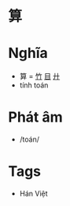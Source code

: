 # 算

# Nghĩa
* 算 = [竹](竹.md) [目](目.md) [廾](廾.md)
* tính toán

# Phát âm
* /toán/

# Tags
* Hán Việt

<script>window.HANZI_FIELD='算';</script>
